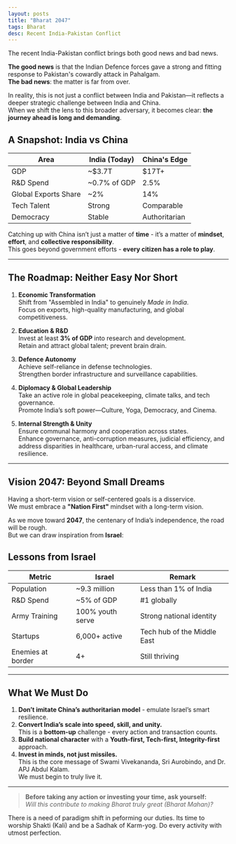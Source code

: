 ```yaml
---
layout: posts
title: "Bharat 2047"
tags: Bharat
desc: Recent India-Pakistan Conflict
---
```


The recent India-Pakistan conflict brings both good news and bad news.

**The good news** is that the Indian Defence forces gave a strong and fitting response to Pakistan's cowardly attack in Pahalgam.  
**The bad news**: the matter is far from over.

In reality, this is not just a conflict between India and Pakistan—it reflects a deeper strategic challenge between India and China.  
When we shift the lens to this broader adversary, it becomes clear: **the journey ahead is long and demanding**.

## A Snapshot: India vs China

| Area                 | India (Today) | China's Edge  |
| --- | --- | --- |
| GDP                  | ~$3.7T        | $17T+         |
| R&D Spend            | ~0.7% of GDP  | 2.5%          |
| Global Exports Share | ~2%           | 14%           |
| Tech Talent          | Strong        | Comparable    |
| Democracy            | Stable        | Authoritarian |

Catching up with China isn’t just a matter of **time** - it’s a matter of **mindset**, **effort**, and **collective responsibility**.  
This goes beyond government efforts - **every citizen has a role to play**.

---

## The Roadmap: Neither Easy Nor Short

1. **Economic Transformation**  
   Shift from "Assembled in India" to genuinely *Made in India*.  
   Focus on exports, high-quality manufacturing, and global competitiveness.

2. **Education & R&D**  
   Invest at least **3% of GDP** into research and development.  
   Retain and attract global talent; prevent brain drain.

3. **Defence Autonomy**  
   Achieve self-reliance in defense technologies.  
   Strengthen border infrastructure and surveillance capabilities.

4. **Diplomacy & Global Leadership**  
   Take an active role in global peacekeeping, climate talks, and tech governance.  
   Promote India’s soft power—Culture, Yoga, Democracy, and Cinema.

5. **Internal Strength & Unity**  
   Ensure communal harmony and cooperation across states.  
   Enhance governance, anti-corruption measures, judicial efficiency, and address
   disparities in healthcare, urban-rural access, and climate resilience.

---

## Vision 2047: Beyond Small Dreams

Having a short-term vision or self-centered goals is a disservice.  
We must embrace a **"Nation First"** mindset with a long-term vision.

As we move toward **2047**, the centenary of India’s independence, the road will be rough.  
But we can draw inspiration from **Israel**:

## Lessons from Israel

| Metric            | Israel           | Remark                      |
| --- | --- | --- |
| Population        | ~9.3 million     | Less than 1% of India       |
| R&D Spend         | ~5% of GDP       | #1 globally                 |
| Army Training     | 100% youth serve | Strong national identity    |
| Startups          | 6,000+ active    | Tech hub of the Middle East |
| Enemies at border | 4+               | Still thriving              |

---

## What We Must Do

1. **Don’t imitate China’s authoritarian model** - emulate Israel’s smart resilience.  
2. **Convert India’s scale into speed, skill, and unity.**  
   This is a **bottom-up** challenge - every action and transaction counts.  
3. **Build national character** with a **Youth-first, Tech-first, Integrity-first** approach.  
4. **Invest in minds, not just missiles.**  
   This is the core message of Swami Vivekananda, Sri Aurobindo, and Dr. APJ Abdul Kalam.  
   We must begin to truly live it.

---

> **Before taking any action or investing your time, ask yourself:**  
> _Will this contribute to making Bharat truly great (Bharat Mahan)?_

There is a need of paradigm shift in peforming our duties.
Its time to worship Shakti (Kali) and be a Sadhak of Karm-yog. Do every activity with utmost perfection.
